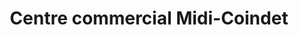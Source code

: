 ---
title: "Centre commercial Midi-Coindet"
url: /vevey/centre-commercial-midi-coindet/
shop: Einkaufszentrum
---